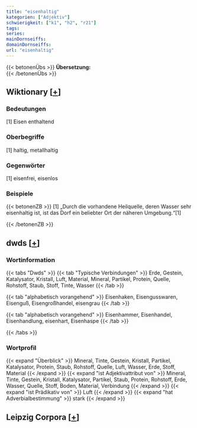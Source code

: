 ```yaml
---
title: "eisenhaltig"
kategorien: ["Adjektiv"]
schwierigkeit: ["k1", "h2", "r21"]
tags:
series:
mainDornseiffs:
domainDornseiffs:
url: "eisenhaltig"
---
```


{{< betonenÜbs >}}
**Übersetzung:**  
{{< /betonenÜbs >}}

## Wiktionary [[+](https://de.wiktionary.org/wiki/eisenhaltig)]

### Bedeutungen
[1] Eisen enthaltend  

### Oberbegriffe
[1] haltig, metallhaltig  

### Gegenwörter
[1] eisenfrei, eisenlos  

### Beispiele
{{< betonenZB >}}
[1] „Durch die vorhandene Heilquelle, deren Wasser sehr eisenhaltig ist, ist das Dorf ein beliebter Ort der näheren Umgebung.“[1]  

{{< /betonenZB >}}


## dwds [[+](https://www.dwds.de/wb/eisenhaltig)]

### Wortinformation
{{< tabs "Dwds" >}}
{{< tab "Typische Verbindungen" >}}
Erde, Gestein, Katalysator, Kristall, Luft, Material, Mineral, Partikel, Protein, Quelle, Rohstoff, Staub, Stoff, Tinte, Wasser
{{< /tab >}}

{{< tab "alphabetisch vorangehend" >}}
Eisenhaken, Eisengusswaren, Eisenguß, Eisengroßhandel, eisengrau
{{< /tab >}}

{{< tab "alphabetisch vorangehend" >}}
Eisenhammer, Eisenhandel, Eisenhandlung, eisenhart, Eisenhaspe
{{< /tab >}}

{{< /tabs >}}

### Wortprofil
{{< expand "Überblick" >}} Mineral, Tinte, Gestein, Kristall, Partikel, Katalysator, Protein, Staub, Rohstoff, Quelle, Luft, Wasser, Erde, Stoff, Material {{< /expand >}}
{{< expand "ist Adjektivattribut von" >}} Mineral, Tinte, Gestein, Kristall, Katalysator, Partikel, Staub, Protein, Rohstoff, Erde, Wasser, Quelle, Stoff, Boden, Material, Verbindung {{< /expand >}}
{{< expand "ist Prädikativ von" >}} Luft {{< /expand >}}
{{< expand "hat Adverbialbestimmung" >}} stark {{< /expand >}}

## Leipzig Corpora [[+](https://corpora.uni-leipzig.de/en/res?word=eisenhaltig&corpusId=deu_newscrawl-public_2018)]

